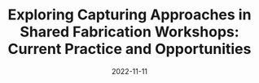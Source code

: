 ---
title: "Exploring Capturing Approaches in Shared Fabrication Workshops: Current Practice and Opportunities"
date: 2022-11-11
categories: research publication
authors: ["Clara Rigaud", "Gilles Bailly", "Ignacio Avellino", "Yvonne Jansen"]
publisher: "Proceedings of the ACM on Human-Computer Interaction, 2022, Issue CSCW 2022, 6 (CSCW2)"
doi: "10.1145/3555116"
pdfurl: "https://hal.sorbonne-universite.fr/hal-03695911v2"
presentationurl: "https://www.youtube.com/watch?v=TIsIkRIveGU"
---